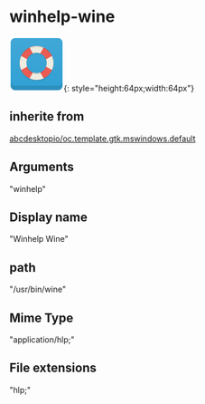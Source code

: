 # winhelp-wine
![winhelp.svg](/applications/icons/winhelp.svg){: style="height:64px;width:64px"}
## inherite from
[abcdesktopio/oc.template.gtk.mswindows.default](abcdesktopio/oc.template.gtk.mswindows.default.md)
## Arguments
"winhelp"
## Display name
"Winhelp Wine"
## path
"/usr/bin/wine"
## Mime Type
"application/hlp;"
## File extensions
"hlp;"
